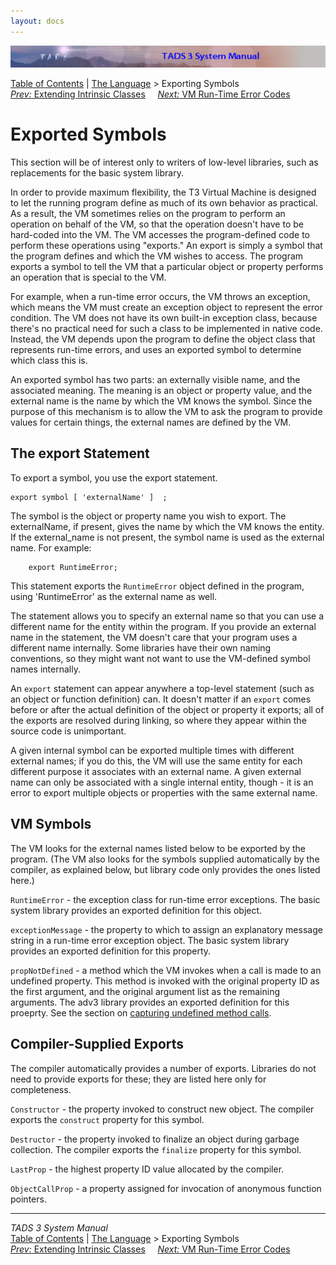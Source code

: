```yaml
---
layout: docs
---
```



<img src="topbar.jpg" data-border="0" />





<a href="toc.html" class="nav">Table of Contents</a> \|
<a href="langsec.html" class="nav">The Language</a> \> Exporting
Symbols  
<span class="navnp"><a href="icext.html" class="nav"><em>Prev:</em> Extending Intrinsic
Classes</a>    
<a href="errmsg.html" class="nav"><em>Next:</em> VM Run-Time Error
Codes</a>     </span>





# Exported Symbols

This section will be of interest only to writers of low-level libraries,
such as replacements for the basic system library.

In order to provide maximum flexibility, the T3 Virtual Machine is
designed to let the running program define as much of its own behavior
as practical. As a result, the VM sometimes relies on the program to
perform an operation on behalf of the VM, so that the operation doesn't
have to be hard-coded into the VM. The VM accesses the program-defined
code to perform these operations using "exports." An export is simply a
symbol that the program defines and which the VM wishes to access. The
program exports a symbol to tell the VM that a particular object or
property performs an operation that is special to the VM.

For example, when a run-time error occurs, the VM throws an exception,
which means the VM must create an exception object to represent the
error condition. The VM does not have its own built-in exception class,
because there's no practical need for such a class to be implemented in
native code. Instead, the VM depends upon the program to define the
object class that represents run-time errors, and uses an exported
symbol to determine which class this is.

An exported symbol has two parts: an externally visible name, and the
associated meaning. The meaning is an object or property value, and the
external name is the name by which the VM knows the symbol. Since the
purpose of this mechanism is to allow the VM to ask the program to
provide values for certain things, the external names are defined by the
VM.

## The export Statement

To export a symbol, you use the export statement.



    export symbol [ 'externalName' ]  ;



The <span class="synPar">symbol</span> is the object or property name
you wish to export. The <span class="synPar">externalName</span>, if
present, gives the name by which the VM knows the entity. If the
external_name is not present, the symbol name is used as the external
name. For example:

```
    export RuntimeError;
```

This statement exports the `RuntimeError` object
defined in the program, using 'RuntimeError' as the external name as
well.

The statement allows you to specify an external name so that you can use
a different name for the entity within the program. If you provide an
external name in the statement, the VM doesn't care that your program
uses a different name internally. Some libraries have their own naming
conventions, so they might want not want to use the VM-defined symbol
names internally.

An `export` statement can appear anywhere a
top-level statement (such as an object or function definition) can. It
doesn't matter if an `export` comes before or
after the actual definition of the object or property it exports; all of
the exports are resolved during linking, so where they appear within the
source code is unimportant.

A given internal symbol can be exported multiple times with different
external names; if you do this, the VM will use the same entity for each
different purpose it associates with an external name. A given external
name can only be associated with a single internal entity, though - it
is an error to export multiple objects or properties with the same
external name.

## VM Symbols

The VM looks for the external names listed below to be exported by the
program. (The VM also looks for the symbols supplied automatically by
the compiler, as explained below, but library code only provides the
ones listed here.)

`RuntimeError` - the exception class for
run-time error exceptions. The basic system library provides an exported
definition for this object.

`exceptionMessage` - the property to which to
assign an explanatory message string in a run-time error exception
object. The basic system library provides an exported definition for
this property.

`propNotDefined` - a method which the VM invokes
when a call is made to an undefined property. This method is invoked
with the original property ID as the first argument, and the original
argument list as the remaining arguments. The adv3 library provides an
exported definition for this proeprty. See the section on [capturing
undefined method calls](undef.html).

## Compiler-Supplied Exports

The compiler automatically provides a number of exports. Libraries do
not need to provide exports for these; they are listed here only for
completeness.

`Constructor` - the property invoked to
construct new object. The compiler exports the
`construct` property for this symbol.

`Destructor` - the property invoked to finalize
an object during garbage collection. The compiler exports the
`finalize` property for this symbol.

`LastProp` - the highest property ID value
allocated by the compiler.

`ObjectCallProp` - a property assigned for
invocation of anonymous function pointers.



------------------------------------------------------------------------



*TADS 3 System Manual*  
<a href="toc.html" class="nav">Table of Contents</a> \|
<a href="langsec.html" class="nav">The Language</a> \> Exporting
Symbols  
<span class="navnp"><a href="icext.html" class="nav"><em>Prev:</em> Extending Intrinsic
Classes</a>    
<a href="errmsg.html" class="nav"><em>Next:</em> VM Run-Time Error
Codes</a>     </span>


